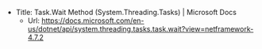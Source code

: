 ﻿* Title:	Task.Wait Method (System.Threading.Tasks) | Microsoft Docs
  * Url:	https://docs.microsoft.com/en-us/dotnet/api/system.threading.tasks.task.wait?view=netframework-4.7.2